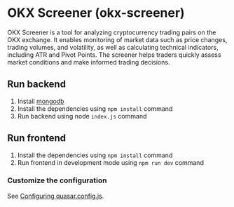 # OKX Screener (okx-screener)

OKX Screener is a tool for analyzing cryptocurrency trading pairs on the OKX exchange. It enables monitoring of market data such as price changes, trading volumes, and volatility, as well as calculating technical indicators, including ATR and Pivot Points. The screener helps traders quickly assess market conditions and make informed trading decisions.

## Run backend

1. Install [mongodb](https://www.mongodb.com/docs/manual/installation/) 
2. Install the dependencies using `npm install` command
3. Run backend using node `index.js` command

## Run frontend

1. Install the dependencies using `npm install` command
2. Run frontend in development mode using `npm run dev` command

### Customize the configuration
See [Configuring quasar.config.js](https://v2.quasar.dev/quasar-cli-vite/quasar-config-js).